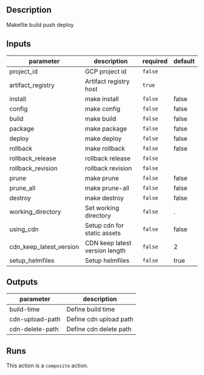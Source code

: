 <!-- action-docs-description -->
## Description

Makefile build push deploy
<!-- action-docs-description -->

<!-- action-docs-inputs -->
## Inputs

| parameter | description | required | default |
| --- | --- | --- | --- |
| project_id | GCP project id | `false` |  |
| artifact_registry | Artifact registry host | `true` |  |
| install | make install | `false` | false |
| config | make config | `false` | false |
| build | make build | `false` | false |
| package | make package | `false` | false |
| deploy | make deploy | `false` | false |
| rollback | make rollback | `false` | false |
| rollback_release | rollback release | `false` |  |
| rollback_revision | rollback revision | `false` |  |
| prune | make prune | `false` | false |
| prune_all | make prune-all | `false` | false |
| destroy | make destroy | `false` | false |
| working_directory | Set working directory | `false` | . |
| using_cdn | Setup cdn for static assets | `false` | false |
| cdn_keep_latest_version | CDN keep latest version length | `false` | 2 |
| setup_helmfiles | Setup helmfiles | `false` | true |
<!-- action-docs-inputs -->

<!-- action-docs-outputs -->
## Outputs

| parameter | description |
| --- | --- |
| build-time | Define build time |
| cdn-upload-path | Define cdn upload path |
| cdn-delete-path | Define cdn delete path |
<!-- action-docs-outputs -->

<!-- action-docs-runs -->
## Runs

This action is a `composite` action.
<!-- action-docs-runs -->

